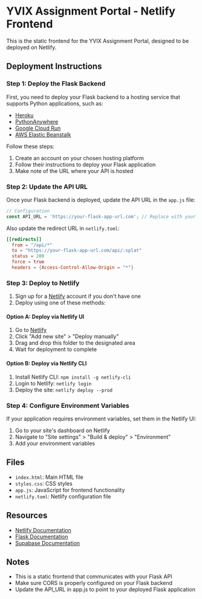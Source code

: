 # YVIX Assignment Portal - Netlify Frontend

This is the static frontend for the YVIX Assignment Portal, designed to be deployed on Netlify.

## Deployment Instructions

### Step 1: Deploy the Flask Backend

First, you need to deploy your Flask backend to a hosting service that supports Python applications, such as:

- [Heroku](https://www.heroku.com/)
- [PythonAnywhere](https://www.pythonanywhere.com/)
- [Google Cloud Run](https://cloud.google.com/run)
- [AWS Elastic Beanstalk](https://aws.amazon.com/elasticbeanstalk/)

Follow these steps:

1. Create an account on your chosen hosting platform
2. Follow their instructions to deploy your Flask application
3. Make note of the URL where your API is hosted

### Step 2: Update the API URL

Once your Flask backend is deployed, update the API URL in the `app.js` file:

```javascript
// Configuration
const API_URL = 'https://your-flask-app-url.com'; // Replace with your deployed Flask API URL
```

Also update the redirect URL in `netlify.toml`:

```toml
[[redirects]]
  from = "/api/*"
  to = "https://your-flask-app-url.com/api/:splat"
  status = 200
  force = true
  headers = {Access-Control-Allow-Origin = "*"}
```

### Step 3: Deploy to Netlify

1. Sign up for a [Netlify](https://www.netlify.com/) account if you don't have one
2. Deploy using one of these methods:

#### Option A: Deploy via Netlify UI

1. Go to [Netlify](https://app.netlify.com/)
2. Click "Add new site" > "Deploy manually"
3. Drag and drop this folder to the designated area
4. Wait for deployment to complete

#### Option B: Deploy via Netlify CLI

1. Install Netlify CLI: `npm install -g netlify-cli`
2. Login to Netlify: `netlify login`
3. Deploy the site: `netlify deploy --prod`

### Step 4: Configure Environment Variables

If your application requires environment variables, set them in the Netlify UI:

1. Go to your site's dashboard on Netlify
2. Navigate to "Site settings" > "Build & deploy" > "Environment"
3. Add your environment variables

## Files

- `index.html`: Main HTML file
- `styles.css`: CSS styles
- `app.js`: JavaScript for frontend functionality
- `netlify.toml`: Netlify configuration file

## Resources

- [Netlify Documentation](https://docs.netlify.com/)
- [Flask Documentation](https://flask.palletsprojects.com/)
- [Supabase Documentation](https://supabase.io/docs)

## Notes

- This is a static frontend that communicates with your Flask API
- Make sure CORS is properly configured on your Flask backend
- Update the API_URL in app.js to point to your deployed Flask application 
